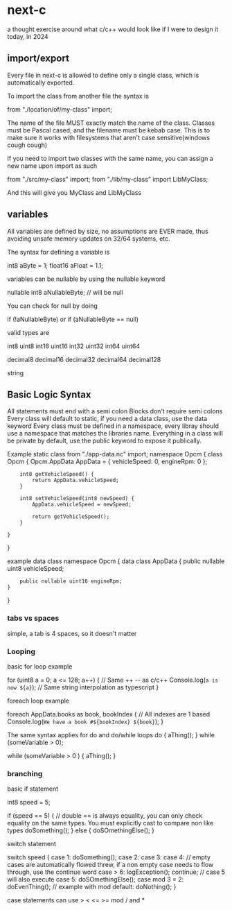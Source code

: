 # next-c
a thought exercise around what c/c++ would look like if I were to design it today, in 2024

## import/export

Every file in next-c is allowed to define only a single class, which is automatically exported.

To import the class from another file the syntax is

from "./location/of/my-class" import;

The name of the file MUST exactly match the name of the class. Classes must be Pascal cased, and the filename must be kebab case. This is to make sure it works with filesystems that aren't case sensitive(windows cough cough)

If you need to import two classes with the same name, you can assign a new name upon import as such

from "./src/my-class" import;
from "./lib/my-class" import LibMyClass;

And this will give you MyClass and LibMyClass

## variables

All variables are defined by size, no assumptions are EVER made, thus avoiding unsafe memory updates on 32/64 systems, etc. 

The syntax for defining a variable is

int8 aByte = 1;
float16 aFloat = 1.1;

variables can be nullable by using the nullable keyword

nullable int8 aNullableByte; // will be null

You can check for null by doing 

if (!aNullableByte) 
or
if (aNullableByte == null)

valid types are 

int8    uint8
int16   uint16
int32   uint32
int64   uint64

decimal8
decimal16
decimal32
decimal64
decimal128

string

## Basic Logic Syntax

All statements must end with a semi colon
Blocks don't require semi colons
Every class will default to static, if you need a data class, use the data keyword
Every class must be defined in a namespace, every libray should use a namespace that matches the libraries name.
Everything in a class will be private by default, use the public keyword to expose it publically. 

Example static class
from "./app-data.nc" import;
namespace Opcm {
    class Opcm {
        Opcm.AppData AppData = { vehicleSpeed: 0, engineRpm: 0 };

        int8 getVehicleSpeed() {
            return AppData.vehicleSpeed;
        }

        int8 setVehicleSpeed(int8 newSpeed) {
            AppData.vehicleSpeed = newSpeed;

            return getVehicleSpeed();
        }

    }
}

example data class
namespace Opcm {
    data class AppData {
        public nullable uint8 vehicleSpeed;

        public nullable uint16 engineRpm;
    }
}

### tabs vs spaces

simple, a tab is 4 spaces, so it doesn't matter

### Looping

basic for loop example

for (uint8 a = 0; a <= 128; a++) { // Same ++ -- as c/c++
    Console.log(`a is now ${a}`); // Same string interpolation as typescript
}

foreach loop example

foreach AppData.books as book, bookIndex { // All indexes are 1 based
    Console.log(`We have a book #${bookIndex} ${book}`); 
}

The same syntax applies for do and do/while loops
do {
    aThing();
} while (someVariable > 0);

while (someVariable > 0 ) {
    aThing();
}

### branching

basic if statement

int8 speed = 5;

if (speed == 5) { // double == is always equality, you can only check equality on the same types. You must explicitly cast to compare non like types
    doSomething();
} else {
    doSOmethingElse();
}

switch statement

switch speed {
    case 1: doSomething();
    case 2: case 3: case 4: // empty cases are automatically flowed threw, if a non empty case needs to flow through, use the continue word
    case > 6: logException(); continue; // case 5 will also execute
    case 5: doSOmethingElse();
    case mod 3 = 2: doEvenThing(); // example with mod
    default: doNothing();
}

case statements can use > < <= >= mod / and * 



